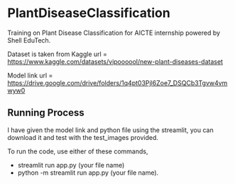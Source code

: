 # PlantDiseaseClassification
Training on Plant Disease Classification for AICTE internship powered by Shell EduTech.

Dataset is taken from Kaggle
url = https://www.kaggle.com/datasets/vipoooool/new-plant-diseases-dataset

Model link
url = https://drive.google.com/drive/folders/1q4pt03Pjl6Zoe7_DSQCb3Tgvw4vmwyw0

## Running Process
I have given the model link and python file using the streamlit, you can download it and test with the test_images provided.

To run the code, use either of these commands,
- streamlit run app.py (your file name)
- python -m streamlit run app.py (your file name).

